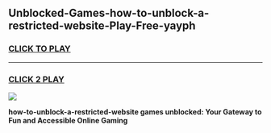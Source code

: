 
## Unblocked-Games-how-to-unblock-a-restricted-website-Play-Free-yayph
<h3>
<a href="https://premium76.site?title=how-to-unblock-a-restricted-website&ref=23A">CLICK TO PLAY</a></h3>
<hr>

<h3>
<a href="https://premium76.site?title=how-to-unblock-a-restricted-website&ref=23A">CLICK 2 PLAY</a>
  
</h3>

<a href="https://premium76.site?title=how-to-unblock-a-restricted-website&ref=23A"><img src="https://clearcache.store/games.png"></a>


**how-to-unblock-a-restricted-website games unblocked: Your Gateway to Fun and Accessible Online Gaming**
